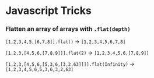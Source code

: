 # Javascript Tricks

### Flatten an array of arrays with ```.flat(depth)``` 


```[1,2,3,4,5,[6,7,8]].flat()``` →
```[1,2,3,4,5,6,7,8]```

```[1,2,3,[4,5,6,[7,8,9]]].flat(2)``` →
```[1,2,3,4,5,6,[7,8,9]]```

```[1,2,3,[4,5,6,[5,3,6,[3,2,63]]]].flat(Infinity)``` →
```[1,2,3,4,5,6,5,3,6,3,2,63]```

